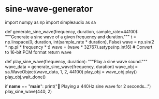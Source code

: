 # sine-wave-generator
import numpy as np
import simpleaudio as sa

def generate_sine_wave(frequency, duration, sample_rate=44100):
    """Generate a sine wave of a given frequency and duration."""
    t = np.linspace(0, duration, int(sample_rate * duration), False)
    wave = np.sin(2 * np.pi * frequency * t)
    wave = (wave * 32767).astype(np.int16)  # Convert to 16-bit PCM format
    return wave

def play_sine_wave(frequency, duration):
    """Play a sine wave sound."""
    wave_data = generate_sine_wave(frequency, duration)
    wave_obj = sa.WaveObject(wave_data, 1, 2, 44100)
    play_obj = wave_obj.play()
    play_obj.wait_done()

if __name__ == "__main__":
    print("🎵 Playing a 440Hz sine wave for 2 seconds...")
    play_sine_wave(440, 2)
